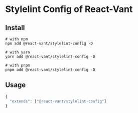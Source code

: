 # Stylelint Config of React-Vant

## Install

```shell
# with npm
npm add @react-vant/stylelint-config -D

# with yarn
yarn add @react-vant/stylelint-config -D

# with pnpm
pnpm add @react-vant/stylelint-config -D
```

## Usage

```js
{
  "extends": ["@react-vant/stylelint-config"]
}
```

